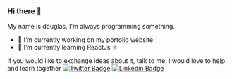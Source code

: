 ### Hi there 👋
My name is douglas, I'm always programming something.
- 🔭 I’m currently working on my portolio website
- 🌱 I’m currently learning ReactJs ⚛

If you would like to exchange ideas about it, talk to me, I would love to help and learn together
[![Twitter Badge](https://img.shields.io/twitter/follow/dougsilva821?label=Doug821&style=social)](https://twitter.com/dougsilva821)
[![Linkedin Badge](https://img.shields.io/badge/-LinkedIn-blue?style=flat-square&logo=Linkedin&logoColor=white&link=https://www.linkedin.com/in/douglas-silva821)](https://www.linkedin.com/in/douglas-silva821)
<!--
**Doug821/Doug821** is a ✨ _special_ ✨ repository because its `README.md` (this file) appears on your GitHub profile.

Here are some ideas to get you started:

- 👯 I’m looking to collaborate on ...
- 🤔 I’m looking for help with ...
- 💬 Ask me about ...
- 📫 How to reach me: ...
- 😄 Pronouns: ...
- ⚡ Fun fact: ...
-->
